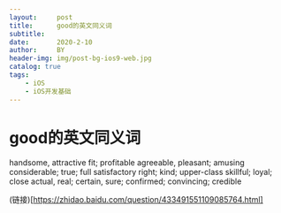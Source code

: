 ```yaml
---
layout:     post
title:      good的英文同义词
subtitle:   
date:       2020-2-10
author:     BY
header-img: img/post-bg-ios9-web.jpg
catalog: true
tags:
    - iOS
    - iOS开发基础
---
```




# good的英文同义词

handsome, attractive fit; profitable agreeable, pleasant; amusing considerable; true; full satisfactory right; kind; upper-class skillful; loyal; close actual, real; certain, sure; confirmed; convincing; credible

(链接)[https://zhidao.baidu.com/question/433491551109085764.html]



